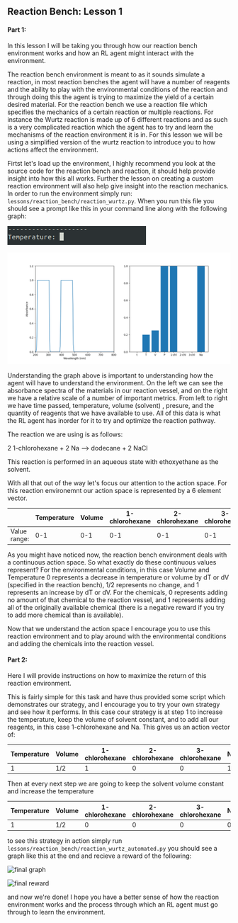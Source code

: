 ## Reaction Bench: Lesson 1

#### Part 1:

In this lesson I will be taking you through how our reaction bench environment works and how an RL agent might interact
with the environment.

The reaction bench environment is meant to as it sounds simulate a reaction, in most reaction benches the agent will
have a number of reagents and the ability to play with the environmental conditions of the reaction and through doing
this the agent is trying to maximize the yield of a certain desired material. For the reaction bench we use a reaction 
file which specifies the mechanics of a certain reaction or multiple reactions. For instance the Wurtz reaction is made
up of 6 different reactions and as such is a very complicated reaction which the agent has to try and learn the
mechanisms of the reaction environment it is in. For this lesson we will be using a simplified version of the wurtz
reaction to introduce you to how actions affect the environment.

Firtst let's load up the environment, I highly recommend you look at the source code for the reaction bench and
reaction, it should help provide insight into how this all works. Further the lesson on creating a custom reaction
environment will also help give insight into the reaction mechanics. In order to run the environment simply run: 
`lessons/reaction_bench/reaction_wurtz.py`. When you run this file you should see a prompt like this in your command
line along with the following graph:

![graph](../sample_figures/tutorial/wurtz_overlap_command_0.png)

![graph](../sample_figures/tutorial/wurtz_overlap_0.png)

Understanding the graph above is important to understanding how the agent will have to understand the environment.
On the left we can see the absorbance spectra of the materials in our reaction vessel, and on the right we have
a relative scale of a number of important metrics. From left to right we have time passed, temperature, volume (solvent)
, presure, and the quantity of reagents that we have available to use. All of this data is what the RL agent has inorder
for it to try and optimize the reaction pathway. 

The reaction we are using is as follows:

2 1-chlorohexane + 2 Na --> dodecane + 2 NaCl

This reaction is performed in an aqueous state with ethoxyethane as the solvent.

With all that out of the way let's focus our attention to the action space. For this reaction environemnt our action
space is represented by a 6 element vector. 

|              | Temperature | Volume | 1-chlorohexane | 2-chlorohexane | 3-chlorohexane | Na  |
|--------------|-------------|--------|----------------|----------------|----------------|-----|
| Value range: | 0-1         | 0-1    | 0-1            | 0-1            | 0-1            | 0-1 |

As you might have noticed now, the reaction bench environment deals with a continuous action space. So what exactly do
these continuous values represent? For the environmental conditions, in this case Volume and Temperature 0 represents a
decrease in temperature  or volume by dT or dV (specified in the reaction bench), 1/2 represents no change, and
1 represents an increase by dT or dV. For the chemicals, 0 represents adding no amount of that chemical to the reaction
vessel, and 1 represents adding all of the originally available chemical (there is a negative reward if you try to add
more chemical than is available). 

Now that we understand the action space I encourage you to use this reaction environment and to play around with
the environmental conditions and adding the chemicals into the reaction vessel.

#### Part 2:

Here I will provide instructions on how to maximize the return of this reaction environment.

This is fairly simple for this task and have thus provided some script which demonstrates our strategy, and I encourage
you to try your own strategy and see how it performs. In this case cour strategy is at step 1 to increase the temperature,
keep the volume of solvent constant, and to add all our reagents, in this case 1-chlorohexane and Na. This gives us an
action vector of:

| Temperature | Volume | 1-chlorohexane | 2-chlorohexane | 3-chlorohexane | Na  |
|-------------|--------|----------------|----------------|----------------|-----|
| 1         | 1/2    | 1            | 0            | 0            | 1 |

Then at every next step we are going to keep the solvent volume constant and increase the temperature

| Temperature | Volume | 1-chlorohexane | 2-chlorohexane | 3-chlorohexane | Na  |
|-------------|--------|----------------|----------------|----------------|-----|
| 1         | 1/2    | 0            | 0            | 0            | 0 |

to see this strategy in action simply run `lessons/reaction_bench/reaction_wurtz_automated.py`
you should see a graph like this at the end and recieve a reward of the following:

![final graph]()

![final reward]()

and now we're done! I hope you have a better sense of how the reaction environment works and the process through which
an RL agent must go through to learn the environment.